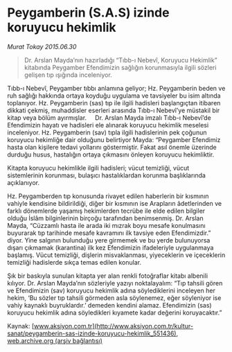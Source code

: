 # Peygamberin (S.A.S) izinde koruyucu hekimlik

*Murat Tokay 2015.06.30*

<div class="pNewsDetailMainContent" itemprop="articleBody">
 <blockquote>
  <p>
   Dr. Arslan Mayda’nın hazırladığı “Tıbb-ı Nebevî, Koruyucu Hekimlik” kitabında Peygamber Efendimizin sağlığın korunmasıyla ilgili sözleri gelişen tıp ışığında inceleniyor.
  </p>
 </blockquote>
 <p>
  Tıbb-ı Nebevî, Peygamber tıbbı anlamına geliyor; Hz. Peygamberin beden ve ruh sağlığı hakkında ortaya koyduğu uygulama ve tavsiyeler bu isim altında toplanıyor. Hz. Peygamberin (sas) tıp ile ilgili hadisleri başlangıçtan itibaren dikkati çekmiş, muhaddisler eserleri arasında Tıbb-ı Nebevî’ye müstakil bir kitap veya bölüm ayırmışlar.     Dr. Arslan Mayda imzalı Tıbb-ı Nebevî’de Efendimizin hayatı ve hadisleri ele alınarak koruyucu hekimlik meselesi inceleniyor. Hz. Peygamberin (sav) tıpla ilgili hadislerinin pek çoğunun koruyucu hekimliğe dair olduğunu belirtiyor Mayda: “Peygamber Efendimiz hasta olan kişilere tedavi yollarını göstermiştir. Fakat asıl önemle üzerinde durduğu husus, hastalığın ortaya çıkmasını önleyen koruyucu hekimliktir.
 </p>
 <p>
  Kitapta koruyucu hekimlikle ilgili hadisleri; vücut temizliği, vücut sistemlerinin korunması, bulaşıcı hastalıklardan korunma başlıklarında açıklanıyor.
 </p>
 <p>
  Hz. Peygamberden tıp konusunda rivayet edilen haberlerin bir kısmının vahiyle kendisine bildirildiği, diğer bir kısmının ise Arapların âdetlerinden ve farklı dönemlerde yaşamış hekimlerden tecrübe ile elde edilen bilgiler olduğu İslâm bilginlerinin birçoğu tarafından benimsenmiş. Dr. Arslan Mayda, “Cüzzamlı hasta ile arada iki mızrak boyu mesafe konulmasını buyurarak tıp tarihinde mesafe kavramını ilk tavsiye eden Efendimizdir.” diyor. Yine salgının bulunduğu yere girmemek ve bu yerde bulunuyorsa dışarı çıkmamak (karantina) ilk kez Efendimizin ifadeleriyle uygulanmaya başlamış. Vücut temizliği, dişlerin misvaklanması, yiyeceklerin ve içeceklerin temizliği hadislerde sıkça temas edilen konular.
 </p>
 <p>
  Şık bir baskıyla sunulan kitapta yer alan renkli fotoğraflar kitabı albenili kılıyor. Dr. Arslan Mayda’nın sözleriyle yazıyı noktalayalım: “Tıp tahsili gören ve Efendimizin (sav) koruyucu hekimlik adına söylediklerini inceleyen her hekim, ‘Bu sözler tıp tahsili görmeden asla söylenemez, eğer söyleniyor ise vahiy kaynaklı buyruklardır.’ demeden kendini alamaz. Efendimizin (sas) koruyucu hekimlik adına söyledikleri kıyamete kadar değerini koruyacaktır.”
 </p>
</div>


Kaynak: [www.aksiyon.com.tr](http://www.aksiyon.com.tr/kultur-sanat/peygamberin-sas-izinde-koruyucu-hekimlik_551436), [web.archive.org (arşiv bağlantısı)](http://web.archive.org/web/20150726110244/http://www.aksiyon.com.tr/kultur-sanat/peygamberin-sas-izinde-koruyucu-hekimlik_551436)
